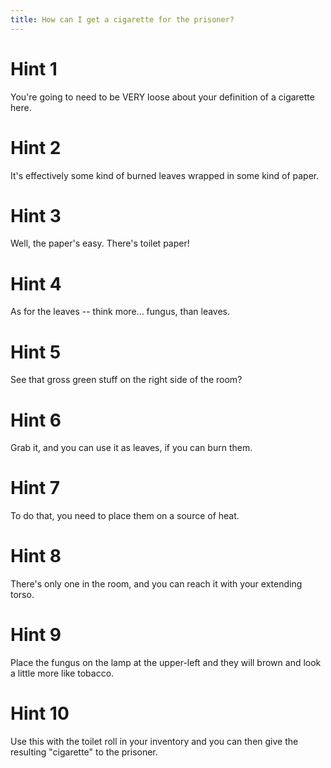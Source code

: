 ```yaml
---
title: How can I get a cigarette for the prisoner?
---
```

# Hint 1
You're going to need to be VERY loose about your definition of a cigarette here.

# Hint 2
It's effectively some kind of burned leaves wrapped in some kind of paper.

# Hint 3
Well, the paper's easy. There's toilet paper!

# Hint 4
As for the leaves -- think more... fungus, than leaves.

# Hint 5
See that gross green stuff on the right side of the room?

# Hint 6
Grab it, and you can use it as leaves, if you can burn them.

# Hint 7
To do that, you need to place them on a source of heat.

# Hint 8
There's only one in the room, and you can reach it with your extending torso.

# Hint 9
Place the fungus on the lamp at the upper-left and they will brown and look a little more like tobacco.

# Hint 10
Use this with the toilet roll in your inventory and you can then give the resulting "cigarette" to the prisoner.

